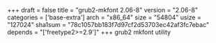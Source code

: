 +++
draft = false
title = "grub2-mkfont 2.06-8"
version = "2.06-8"
categories = ['base-extra']
arch = "x86_64"
size = "54804"
usize = "127024"
sha1sum = "78c1057bb183f7d97cf2d53703ec42af3fc7ebac"
depends = "['freetype2>=2.9']"
+++
grub2 mkfont utility